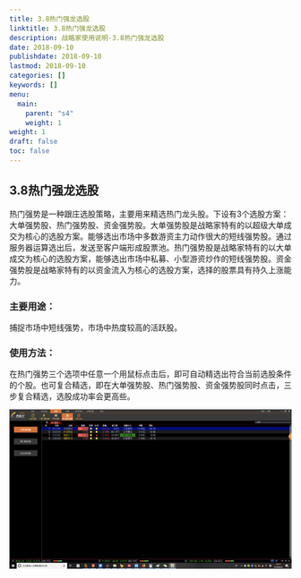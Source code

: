 ```yaml
---
title: 3.8热门强龙选股
linktitle: 3.8热门强龙选股
description: 战略家使用说明-3.8热门强龙选股
date: 2018-09-10
publishdate: 2018-09-10
lastmod: 2018-09-10
categories: []
keywords: []
menu:
  main:
    parent: "s4"
    weight: 1
weight: 1
draft: false
toc: false
---
```



## 3.8热门强龙选股

热门强势是一种跟庄选股策略，主要用来精选热门龙头股。下设有3个选股方案：大单强势股、热门强势股、资金强势股。大单强势股是战略家特有的以超级大单成交为核心的选股方案。能够选出市场中多数游资主力动作很大的短线强势股。通过服务器运算选出后，发送至客户端形成股票池。热门强势股是战略家特有的以大单成交为核心的选股方案，能够选出市场中私募、小型游资炒作的短线强势股。资金强势股是战略家特有的以资金流入为核心的选股方案，选择的股票具有持久上涨能力。

### 主要用途：

捕捉市场中短线强势，市场中热度较高的活跃股。

### 使用方法：

在热门强势三个选项中任意一个用鼠标点击后，即可自动精选出符合当前选股条件的个股。也可复合精选，即在大单强势股、热门强势股、资金强势股同时点击，三步复合精选，选股成功率会更高些。

![](/assets/hld_remengqianglong.png)

